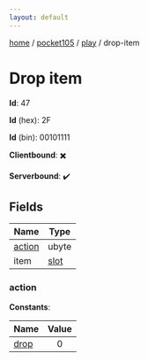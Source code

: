 ```yaml
---
layout: default
---
```


[home](/)  /  [pocket105](/protocol/pocket105)  /  [play](/protocol/pocket105/play)  /  drop-item

# Drop item

**Id**: 47

**Id** (hex): 2F

**Id** (bin): 00101111

**Clientbound**: ✖️

**Serverbound**: ✔️

## Fields

Name | Type
---|---
[action](#action) | ubyte
item | [slot](/protocol/pocket105/types/slot)

### action

**Constants**:

Name | Value
---|:---:
[drop](action_drop) | 0

